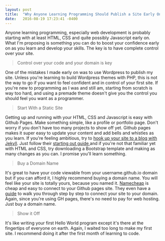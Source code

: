 ```yaml
---
layout: post
title:  "Why Anyone Learning Programming Should Publish a Site Early On"
date:   2016-08-19 17:23:41 -0400
---
```


Anyone learning programming, especially web development is probably starting with at least HTML, CSS and quite possibly Javascript early on. What I'm proposing is something you can do to boost your confidence early on as you learn and develop your skills. The key is to have complete control over your site.

> Control over your code and your domain is key

One of the mistakes I made early on was to use Wordpress to publish my site. Unless you're learning to build Wordpress themes with PHP, this is not the way to go if you want to feel confident and in control of your first site. If you're new to programming as I was and still am, starting from scratch is way too hard, and using a premade theme doesn't give you the control you should feel you want as a programmer.

> Start With a Static Site

Getting up and running with your HTML, CSS and Javascript is easy with Github Pages. Make something simple, like a profile or portfolio page. Don't worry if you don't have too many projects to show off yet. Github pages makes it super easy to update your content and add bells and whistles as you learn. If you're feeling ambitious, try to [hook up your site to a blog with Jekyll](https://help.github.com/articles/using-jekyll-as-a-static-site-generator-with-github-pages/).  Just follow their [starting out guide ](https://pages.github.com/) and if you're not that familiar yet with HTML and CSS, try downloading a Bootstrap template and making as many changes as you can. I promise you'll learn something.

> Buy a Domain Name

It's great to have your code viewable from your username.github.io domain but if you can afford it, I highly recommend buying a domain name. You will feel like your site is totally yours, because you named it. [Namecheap](http://namecheap.com) is cheap and easy to connect to your Github pages site. They even have a [guide](https://www.namecheap.com/support/knowledgebase/article.aspx/9645/2208/how-do-i-link-my-domain-to-github-pages) to walk you through step by step to connect your site to your domain. Again, since you're using GH pages, there's no need to pay for web hosting. Just buy a domain name.

> Show it Off

It's like writing your first Hello World program except it's there at the fingertips of everyone on earth. Again, I waited too long to make my first site. I recommend doing it after the first month of learning to code.


